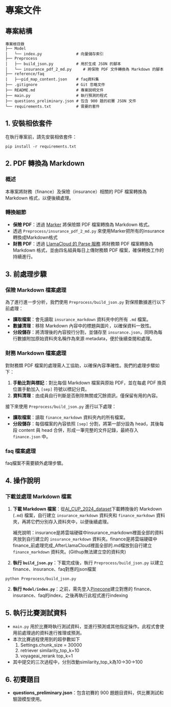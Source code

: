 # 專案文件

## 專案結構
```plaintext
專案根目錄
├── Model
│   └── index.py               # 向量儲存索引
├── Preprocess
│   ├── build_json.py          # 用於生成 JSON 的腳本
│   └── insurance_pdf_2_md.py     # 將保險 PDF 文件轉換為 Markdown 的腳本
├── reference/faq
|   ├──pid_map_content.json    # faq資料集
├── .gitignore                 # Git 忽略文件
├── README.md                  # 專案說明文件
├── main.py                    # 執行預測的程式
├── questions_preliminary.json # 包含 900 題的初賽 JSON 文件
└── requirements.txt           # 需要的套件
```
## 1. 安裝相依套件
在執行專案前，請先安裝相依套件：
```
pip install -r requirements.txt
```
## 2. PDF 轉換為 Markdown

### 概述
本專案將財務（finance）及保險（insurance）相關的 PDF 檔案轉換為 Markdown 格式，以便後續處理。

### 轉換細節
- **保險 PDF**：透過 [Marker](https://github.com/VikParuchuri/marker) 將保險類 PDF 檔案轉換為 Markdown 格式。
- 透過 `Preprocess/insurance_pdf_2_md.py` 來使用Marker把所有的insurance轉換成Markdown格式
- **財務 PDF**：透過 [LlamaCloud 的 Parse 服務](https://cloud.llamaindex.ai/project/37d122c8-90cf-422c-b8dd-5bcdf26d6cd6/parse) 將財務類 PDF 檔案轉換為 Markdown 格式，並由四名組員每日上傳財務類 PDF 檔案，確保轉換工作的持續進行。

## 3. 前處理步驟

### 保險 Markdown 檔案處理
為了進行進一步分析，我們使用 `Preprocess/build_json.py` 對保險數據進行以下前處理：

- **讀取檔案**：會先讀取 `insurance_markdown` 資料夾中的所有 `.md` 檔案。
- **數據清理**：移除 Markdown 內容中的標題與圖片，以確保資料一致性。
- **分段儲存**：將清理後的內容按行分割，並儲存至 `insurance.json`，同時為每行數據附加原始資料夾名稱作為來源 metadata，便於後續查閱和處理。

### 財務 Markdown 檔案處理
對財務類 PDF 檔案的處理需人工協助，以確保內容準確性。我們的處理步驟如下：

1. **手動比對與標記**：對比每個 Markdown 檔案與原始 PDF，並在每處 PDF 換頁位置手動加入 `[sep]` 符號以標記分頁。
2. **資料清理**：由成員自行判斷是否刪除無關或冗餘資訊，僅保留有用的內容。

接下來使用 `Preprocess/build_json.py` 進行以下處理：

- **讀取檔案**：讀取 `finance_markdown` 資料夾內的所有檔案。
- **分段儲存**：每個檔案的內容依照 `[sep]` 分割，將第一部分設為 head，其後每段 content 與 head 合併，形成一筆完整的文件記錄，最終存入 `finance.json` 中。
### faq 檔案處理
faq檔案不需要額外處理步驟。

## 4. 操作說明

### 下載並處理 Markdown 檔案

1. **下載 Markdown 檔案**：從[AI_CUP_2024_dataset](https://drive.google.com/drive/u/0/folders/1ldEWRbzwjKm6Q3_dyoq8YIJRfygjiNFl)下載轉換後的 Markdown (`.md`) 檔案，自行建立 `insurance_markdown` 資料夾和 `finance_markdown` 資料夾，再將它們分別存入資料夾中，以便後續處理。
  
   補充說明：insurance是將雲端硬碟中insurance_markdown裡面全部的資料夾放到自行建立的 `insurance_markdown` 資料夾。finance是將雲端硬碟中finance_前處理完成_AfterLlamaCloud裡面全部的.md檔放到自行建立 `finance_markdown` 資料夾。(Githup無法建立空的資料夾)

4. **執行 `build_json.py`**：下載完成後，執行 `Preprocess/build_json.py` 以建立
finance、insurance、faq對應的json檔案

```
python Preprocess/build_json.py
```
2. **執行 `Model/index.py`**：之前，需先登入[Pinecone](https://www.pinecone.io/)建立對應的 finance、insurance、faq的index，之後再執行此程式進行indexing
## 5. 執行比賽測試資料

- `main.py` 用於比賽時執行測試資料，並進行預測或其他指定操作。此程式會使用前處理過的資料進行推理或預測。
- 本次比賽過程使用到的超參數如下
    1. Settings.chunk_size = 30000
    2. retriever similarity_top_k=10
    3. voyageai_rerank top_k=1 
- 其中提交的三次過程中，分別改動similarity_top_k為10->30->100
## 6. 初賽題目

- **questions_preliminary.json**：包含初賽的 900 題題目資料，供比賽測試和驗證模型使用。
